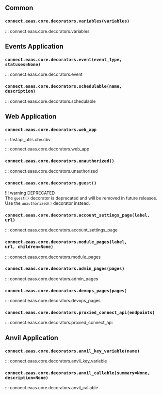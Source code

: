 ## Common

### <code>connect.eaas.core.decorators.<strong>variables(variables)</strong></code>

::: connect.eaas.core.decorators.variables

## Events Application

### <code>connect.eaas.core.decorators.<strong>event(event_type, statuses=None)</strong></code>

::: connect.eaas.core.decorators.event

### <code>connect.eaas.core.decorators.<strong>schedulable(name, description)</strong></code>

::: connect.eaas.core.decorators.schedulable


## Web Application

### <code>connect.eaas.core.decorators.<strong>web_app</strong></code>

::: fastapi_utils.cbv.cbv

::: connect.eaas.core.decorators.web_app

### <code>connect.eaas.core.decorators.<strong>unauthorized()</strong></code>

::: connect.eaas.core.decorators.unauthorized

### <code>connect.eaas.core.decorators.<strong>guest()</strong></code>

!!! warning DEPRECATED  
    The `guest()` decorator is deprecated and will be removed in future releases. 
    Use the `unauthorized()` decorator instead.  


### <code>connect.eaas.core.decorators.<strong>account_settings_page(label, url)</strong></code>

::: connect.eaas.core.decorators.account_settings_page

### <code>connect.eaas.core.decorators.<strong>module_pages(label, url, children=None)</strong></code>

::: connect.eaas.core.decorators.module_pages

### <code>connect.eaas.core.decorators.<strong>admin_pages(pages)</strong></code>

::: connect.eaas.core.decorators.admin_pages

### <code>connect.eaas.core.decorators.<strong>devops_pages(pages)</strong></code>

::: connect.eaas.core.decorators.devops_pages

### <code>connect.eaas.core.decorators.<strong>proxied_connect_api(endpoints)</strong></code>

::: connect.eaas.core.decorators.proxied_connect_api


## Anvil Application

### <code>connect.eaas.core.decorators.<strong>anvil_key_variable(name)</strong></code>

::: connect.eaas.core.decorators.anvil_key_variable

### <code>connect.eaas.core.decorators.<strong>anvil_callable(summary=None, description=None)</strong></code>

::: connect.eaas.core.decorators.anvil_callable
